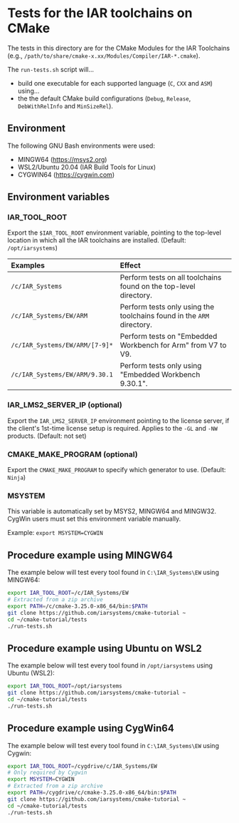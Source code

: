 # Tests for the IAR toolchains on CMake
The tests in this directory are for the CMake Modules for the IAR Toolchains (e.g., `/path/to/share/cmake-x.xx/Modules/Compiler/IAR-*.cmake`).

The `run-tests.sh` script will...
- build one executable for each supported language (`C`, `CXX` and `ASM`) using...
- the the default CMake build configurations (`Debug`, `Release`, `DebWithRelInfo` and `MinSizeRel`).

## Environment
The following GNU Bash environments were used:
- MINGW64 (https://msys2.org)
- WSL2/Ubuntu 20.04 (IAR Build Tools for Linux)
- CYGWIN64 (https://cygwin.com)

## Environment variables
### IAR_TOOL_ROOT
Export the `$IAR_TOOL_ROOT` environment variable, pointing to the top-level location in which all the IAR toolchains are installed. (Default: `/opt/iarsystems`)

| Examples                       | Effect                                                                |
| :----------------------------  | :-------------------------------------------------------------------- |
| `/c/IAR_Systems`               | Perform tests on all toolchains found on the top-level directory.     |
| `/c/IAR_Systems/EW/ARM`        | Perform tests only using the toolchains found in the `ARM` directory. |
| `/c/IAR_Systems/EW/ARM/[7-9]*` | Perform tests on "Embedded Workbench for Arm" from V7 to V9.          |
| `/c/IAR_Systems/EW/ARM/9.30.1` | Perform tests only using "Embedded Workbench 9.30.1".                 |

### IAR_LMS2_SERVER_IP (optional)
Export the `IAR_LMS2_SERVER_IP` environment pointing to the license server, if the client's 1st-time license setup is required. Applies to the `-GL` and `-NW` products. (Default: not set)

### CMAKE_MAKE_PROGRAM (optional)
Export the `CMAKE_MAKE_PROGRAM` to specify which generator to use. (Default: `Ninja`)

### MSYSTEM
This variable is automatically set by MSYS2, MINGW64 and MINGW32. CygWin users must set this environment variable manually.

Example: `export MSYSTEM=CYGWIN`

## Procedure example using __MINGW64__
The example below will test every tool found in `C:\IAR_Systems\EW` using MINGW64:
```bash
export IAR_TOOL_ROOT=/c/IAR_Systems/EW
# Extracted from a zip archive
export PATH=/c/cmake-3.25.0-x86_64/bin:$PATH
git clone https://github.com/iarsystems/cmake-tutorial ~
cd ~/cmake-tutorial/tests
./run-tests.sh
```

## Procedure example using __Ubuntu on WSL2__
The example below will test every tool found in `/opt/iarsystems` using Ubuntu (WSL2):
```bash
export IAR_TOOL_ROOT=/opt/iarsystems
git clone https://github.com/iarsystems/cmake-tutorial ~
cd ~/cmake-tutorial/tests
./run-tests.sh
```

## Procedure example using __CygWin64__
The example below will test every tool found in `C:\IAR_Systems\EW` using Cygwin:
```bash
export IAR_TOOL_ROOT=/cygdrive/c/IAR_Systems/EW
# Only required by Cygwin
export MSYSTEM=CYGWIN
# Extracted from a zip archive
export PATH=/cygdrive/c/cmake-3.25.0-x86_64/bin:$PATH
git clone https://github.com/iarsystems/cmake-tutorial ~
cd ~/cmake-tutorial/tests
./run-tests.sh
```
